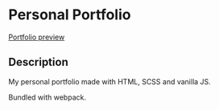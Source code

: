 # Personal Portfolio

[Portfolio preview](https://piotrgorski.com)

## Description

My personal portfolio made with HTML, SCSS and vanilla JS.

Bundled with webpack.
